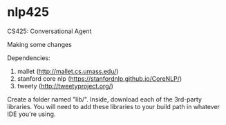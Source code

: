 # nlp425
CS425: Conversational Agent

Making some changes

Dependencies:
1. mallet (http://mallet.cs.umass.edu/)
2. stanford core nlp (https://stanfordnlp.github.io/CoreNLP/)
3. tweety (http://tweetyproject.org/)

Create a folder named "lib/". Inside, download each of the 3rd-party libraries. You will need to add these libraries to your build path in whatever IDE you're using.

